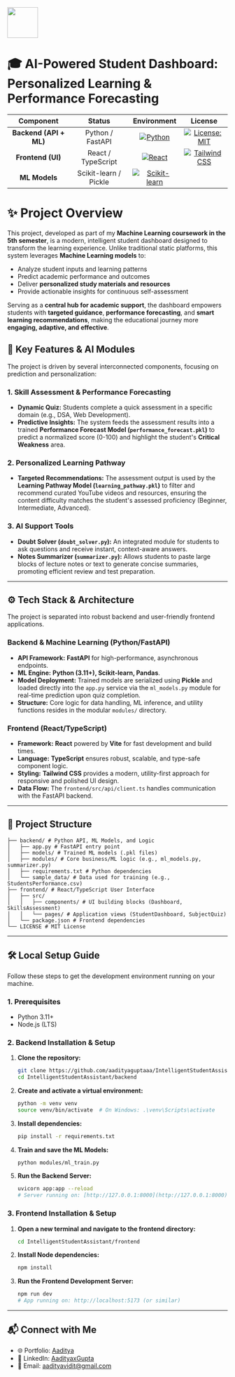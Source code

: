 <img src="https://1.bp.blogspot.com/-N-XwxleEyOo/WYQEtqUZGnI/AAAAAAAAwRI/Klh5vIblR_EzyXjHsm1zh5WP3hWZMaciACLcBGAs/s1600/SRM%2BLogo.png" height=70>


# 🎓 AI-Powered Student Dashboard: Personalized Learning & Performance Forecasting

| Component | Status | Environment | License |
| :---: | :---: | :---: | :---: |
| **Backend (API + ML)** | Python / FastAPI | [![Python](https://img.shields.io/badge/Python-3.11+-blue.svg)](https://www.python.org/) | [![License: MIT](https://img.shields.io/badge/License-MIT-yellow.svg)](LICENSE) |
| **Frontend (UI)** | React / TypeScript | [![React](https://img.shields.io/badge/React-TS-61DAFB.svg)](https://react.dev/) | [![Tailwind CSS](https://img.shields.io/badge/Tailwind_CSS-38B2AC?style=flat&logo=tailwind-css&logoColor=white)](https://tailwindcss.com/) |
| **ML Models** | Scikit-learn / Pickle | [![Scikit-learn](https://img.shields.io/badge/scikit--learn-F7931E.svg?logo=scikit-learn&logoColor=white)](https://scikit-learn.org/) | |

# ✨ Project Overview


This project, developed as part of my **Machine Learning coursework in the 5th semester**, is a modern, intelligent student dashboard designed to transform the learning experience. Unlike traditional static platforms, this system leverages **Machine Learning models** to:

- Analyze student inputs and learning patterns  
- Predict academic performance and outcomes  
- Deliver **personalized study materials and resources**  
- Provide actionable insights for continuous self-assessment  

Serving as a **central hub for academic support**, the dashboard empowers students with **targeted guidance**, **performance forecasting**, and **smart learning recommendations**, making the educational journey more **engaging, adaptive, and effective**.


## 🚀 Key Features & AI Modules

The project is driven by several interconnected components, focusing on prediction and personalization:

### 1. Skill Assessment & Performance Forecasting
* **Dynamic Quiz:** Students complete a quick assessment in a specific domain (e.g., DSA, Web Development).
* **Predictive Insights:** The system feeds the assessment results into a trained **Performance Forecast Model (`performance_forecast.pkl`)** to predict a normalized score (0-100) and highlight the student's **Critical Weakness** area.

### 2. Personalized Learning Pathway
* **Targeted Recommendations:** The assessment output is used by the **Learning Pathway Model (`learning_pathway.pkl`)** to filter and recommend curated YouTube videos and resources, ensuring the content difficulty matches the student's assessed proficiency (Beginner, Intermediate, Advanced).

### 3. AI Support Tools
* **Doubt Solver (`doubt_solver.py`):** An integrated module for students to ask questions and receive instant, context-aware answers.
* **Notes Summarizer (`summarizer.py`):** Allows students to paste large blocks of lecture notes or text to generate concise summaries, promoting efficient review and test preparation.

***

## ⚙️ Tech Stack & Architecture

The project is separated into robust backend and user-friendly frontend applications.

### Backend & Machine Learning (Python/FastAPI)

* **API Framework:** **FastAPI** for high-performance, asynchronous endpoints.
* **ML Engine:** **Python (3.11+), Scikit-learn, Pandas**.
* **Model Deployment:** Trained models are serialized using **Pickle** and loaded directly into the `app.py` service via the `ml_models.py` module for real-time prediction upon quiz completion.
* **Structure:** Core logic for data handling, ML inference, and utility functions resides in the modular `modules/` directory.

### Frontend (React/TypeScript)

* **Framework:** **React** powered by **Vite** for fast development and build times.
* **Language:** **TypeScript** ensures robust, scalable, and type-safe component logic.
* **Styling:** **Tailwind CSS** provides a modern, utility-first approach for responsive and polished UI design.
* **Data Flow:** The `frontend/src/api/client.ts` handles communication with the FastAPI backend.

***

## 📂 Project Structure
```
├── backend/ # Python API, ML Models, and Logic
│   ├── app.py # FastAPI entry point
│   ├── models/ # Trained ML models (.pkl files)
│   ├── modules/ # Core business/ML logic (e.g., ml_models.py, summarizer.py)
│   ├── requirements.txt # Python dependencies
│   └── sample_data/ # Data used for training (e.g., StudentsPerformance.csv)
├── frontend/ # React/TypeScript User Interface
│   ├── src/
│   │   ├── components/ # UI building blocks (Dashboard, SkillsAssessment)
│   │   └── pages/ # Application views (StudentDashboard, SubjectQuiz)
│   └── package.json # Frontend dependencies
└── LICENSE # MIT License
```

***

## 🛠️ Local Setup Guide

Follow these steps to get the development environment running on your machine.

### 1. Prerequisites
* Python 3.11+
* Node.js (LTS)

### 2. Backend Installation & Setup

1.  **Clone the repository:**
    ```bash
    git clone https://github.com/aadityaguptaaa/IntelligentStudentAssistant
    cd IntelligentStudentAssistant/backend
    ```
2.  **Create and activate a virtual environment:**
    ```bash
    python -m venv venv
    source venv/bin/activate  # On Windows: .\venv\Scripts\activate
    ```
3.  **Install dependencies:**
    ```bash
    pip install -r requirements.txt
    ```
4.  **Train and save the ML Models:**
    ```bash
    python modules/ml_train.py
    ```
5.  **Run the Backend Server:**
    ```bash
    uvicorn app:app --reload
    # Server running on: [http://127.0.0.1:8000](http://127.0.0.1:8000)
    ```

### 3. Frontend Installation & Setup

1.  **Open a new terminal and navigate to the frontend directory:**
    ```bash
    cd IntelligentStudentAssistant/frontend
    ```
2.  **Install Node dependencies:**
    ```bash
    npm install
    ```
3.  **Run the Frontend Development Server:**
    ```bash
    npm run dev
    # App running on: http://localhost:5173 (or similar)
    ```

***

## 📬 Connect with Me
- 🌐 Portfolio: [Aaditya](https://aadityaguptaaa.github.io/My-Portfolio/) 
- 💼 LinkedIn: [AadityaxGupta](https://www.linkedin.com/in/aadityaxgupta/)
- 📧 Email: aadityavidit@gmail.com 
